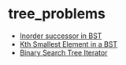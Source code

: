 # tree_problems

* [Inorder successor in BST](https://kennyzhuang.gitbooks.io/leetcode-lock/content/285_inordersuccessor_in_bst.html)
* [Kth Smallest Element in a BST](https://leetcode.com/problems/kth-smallest-element-in-a-bst/)
* [Binary Search Tree Iterator](https://leetcode.com/problems/binary-search-tree-iterator/)
